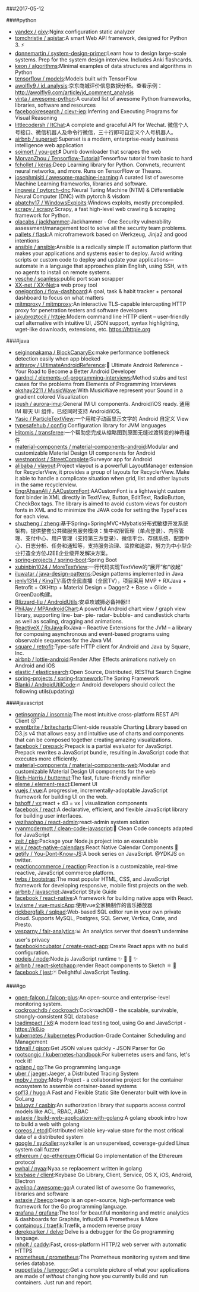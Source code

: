 ###2017-05-12

####python
* [yandex / gixy](https://github.com/yandex/gixy):Nginx configuration static analyzer
* [tomchristie / apistar](https://github.com/tomchristie/apistar):A smart Web API framework, designed for Python 3. ⚡️
* [donnemartin / system-design-primer](https://github.com/donnemartin/system-design-primer):Learn how to design large-scale systems. Prep for the system design interview. Includes Anki flashcards.
* [keon / algorithms](https://github.com/keon/algorithms):Minimal examples of data structures and algorithms in Python
* [tensorflow / models](https://github.com/tensorflow/models):Models built with TensorFlow
* [awolfly9 / jd_analysis](https://github.com/awolfly9/jd_analysis):京东商城评价信息数据分析。查看示例： http://awolfly9.com/article/jd_comment_analysis
* [vinta / awesome-python](https://github.com/vinta/awesome-python):A curated list of awesome Python frameworks, libraries, software and resources
* [facebookresearch / clevr-iep](https://github.com/facebookresearch/clevr-iep):Inferring and Executing Programs for Visual Reasoning
* [littlecodersh / ItChat](https://github.com/littlecodersh/ItChat):A complete and graceful API for Wechat. 微信个人号接口、微信机器人及命令行微信，三十行即可自定义个人号机器人。
* [airbnb / superset](https://github.com/airbnb/superset):Superset is a modern, enterprise-ready business intelligence web application
* [soimort / you-get](https://github.com/soimort/you-get):⏬ Dumb downloader that scrapes the web
* [MorvanZhou / Tensorflow-Tutorial](https://github.com/MorvanZhou/Tensorflow-Tutorial):Tensorflow tutorial from basic to hard
* [fchollet / keras](https://github.com/fchollet/keras):Deep Learning library for Python. Convnets, recurrent neural networks, and more. Runs on TensorFlow or Theano.
* [josephmisiti / awesome-machine-learning](https://github.com/josephmisiti/awesome-machine-learning):A curated list of awesome Machine Learning frameworks, libraries and software.
* [jingweiz / pytorch-dnc](https://github.com/jingweiz/pytorch-dnc):Neural Turing Machine (NTM) & Differentiable Neural Computer (DNC) with pytorch & visdom
* [abatchy17 / WindowsExploits](https://github.com/abatchy17/WindowsExploits):Windows exploits, mostly precompiled.
* [scrapy / scrapy](https://github.com/scrapy/scrapy):Scrapy, a fast high-level web crawling & scraping framework for Python.
* [olacabs / jackhammer](https://github.com/olacabs/jackhammer):Jackhammer - One Security vulnerability assessment/management tool to solve all the security team problems.
* [pallets / flask](https://github.com/pallets/flask):A microframework based on Werkzeug, Jinja2 and good intentions
* [ansible / ansible](https://github.com/ansible/ansible):Ansible is a radically simple IT automation platform that makes your applications and systems easier to deploy. Avoid writing scripts or custom code to deploy and update your applications— automate in a language that approaches plain English, using SSH, with no agents to install on remote systems.
* [vesche / scanless](https://github.com/vesche/scanless):public port scan scrapper
* [XX-net / XX-Net](https://github.com/XX-net/XX-Net):a web proxy tool
* [onejgordon / flow-dashboard](https://github.com/onejgordon/flow-dashboard):A goal, task & habit tracker + personal dashboard to focus on what matters
* [mitmproxy / mitmproxy](https://github.com/mitmproxy/mitmproxy):An interactive TLS-capable intercepting HTTP proxy for penetration testers and software developers
* [jakubroztocil / httpie](https://github.com/jakubroztocil/httpie):Modern command line HTTP client – user-friendly curl alternative with intuitive UI, JSON support, syntax highlighting, wget-like downloads, extensions, etc. https://httpie.org

####java
* [seiginonakama / BlockCanaryEx](https://github.com/seiginonakama/BlockCanaryEx):make performance bottleneck detection easily when app blocked
* [aritraroy / UltimateAndroidReference](https://github.com/aritraroy/UltimateAndroidReference):🚀 Ultimate Android Reference - Your Road to Become a Better Android Developer
* [gardncl / elements-of-programming-interviews](https://github.com/gardncl/elements-of-programming-interviews):Method stubs and test cases for the problems from Elements of Programming Interviews
* [akshay2211 / MusicWave](https://github.com/akshay2211/MusicWave):With MusicWave represent your Sound in a gradient colored Visualization
* [jpush / aurora-imui](https://github.com/jpush/aurora-imui):General IM UI components. Android/iOS ready. 通用 IM 聊天 UI 组件，已经同时支持 Android/iOS。
* [Yasic / ParticleTextView](https://github.com/Yasic/ParticleTextView):一个用粒子动画显示文字的 Android 自定义 View
* [typesafehub / config](https://github.com/typesafehub/config):Configuration library for JVM languages
* [Hitomis / transferee](https://github.com/Hitomis/transferee):一个帮助您完成从缩略图到原图无缝过渡转变的神奇组件
* [material-components / material-components-android](https://github.com/material-components/material-components-android):Modular and customizable Material Design UI components for Android
* [westnordost / StreetComplete](https://github.com/westnordost/StreetComplete):Surveyor app for Android
* [alibaba / vlayout](https://github.com/alibaba/vlayout):Project vlayout is a powerfull LayoutManager extension for RecyclerView, it provides a group of layouts for RecyclerView. Make it able to handle a complicate situation when grid, list and other layouts in the same recyclerview.
* [EngrAhsanAli / AACustomFont](https://github.com/EngrAhsanAli/AACustomFont):AACustomFont is a lightweight custom font binder in XML directly in TextView, Button, EditText, RadioButton, CheckBox tags. The library is aimed to avoid custom views for custom fonts in XML and to minimize the JAVA code for setting the TypeFaces for each view.
* [shuzheng / zheng](https://github.com/shuzheng/zheng):基于Spring+SpringMVC+Mybatis分布式敏捷开发系统架构，提供整套公共微服务服务模块：集中权限管理（单点登录）、内容管理、支付中心、用户管理（支持第三方登录）、微信平台、存储系统、配置中心、日志分析、任务和通知等，支持服务治理、监控和追踪，努力为中小型企业打造全方位J2EE企业级开发解决方案。
* [spring-projects / spring-boot](https://github.com/spring-projects/spring-boot):Spring Boot
* [xubinbin1024 / MoreTextView](https://github.com/xubinbin1024/MoreTextView):一行代码实现TextView的“展开”和“收起”
* [iluwatar / java-design-patterns](https://github.com/iluwatar/java-design-patterns):Design patterns implemented in Java
* [jenly1314 / KingTV](https://github.com/jenly1314/KingTV):高仿全民直播（全民TV），项目采用 MVP + RXJava + Retrofit + OKHttp + Material Design + Dagger2 + Base + Glide + GreenDao构建。
* [Blizzard-liu / AndroidUtils](https://github.com/Blizzard-liu/AndroidUtils):安卓攻城狮必备神器!!!
* [PhilJay / MPAndroidChart](https://github.com/PhilJay/MPAndroidChart):A powerful Android chart view / graph view library, supporting line- bar- pie- radar- bubble- and candlestick charts as well as scaling, dragging and animations.
* [ReactiveX / RxJava](https://github.com/ReactiveX/RxJava):RxJava – Reactive Extensions for the JVM – a library for composing asynchronous and event-based programs using observable sequences for the Java VM.
* [square / retrofit](https://github.com/square/retrofit):Type-safe HTTP client for Android and Java by Square, Inc.
* [airbnb / lottie-android](https://github.com/airbnb/lottie-android):Render After Effects animations natively on Android and iOS
* [elastic / elasticsearch](https://github.com/elastic/elasticsearch):Open Source, Distributed, RESTful Search Engine
* [spring-projects / spring-framework](https://github.com/spring-projects/spring-framework):The Spring Framework
* [Blankj / AndroidUtilCode](https://github.com/Blankj/AndroidUtilCode):🔥 Android developers should collect the following utils(updating)

####javascript
* [getinsomnia / insomnia](https://github.com/getinsomnia/insomnia):The most intuitive cross-platform REST API Client 😴
* [eventbrite / britecharts](https://github.com/eventbrite/britecharts):Client-side reusable Charting Library based on D3.js v4 that allows easy and intuitive use of charts and components that can be composed together creating amazing visualizations.
* [facebook / prepack](https://github.com/facebook/prepack):Prepack is a partial evaluator for JavaScript. Prepack rewrites a JavaScript bundle, resulting in JavaScript code that executes more efficiently.
* [material-components / material-components-web](https://github.com/material-components/material-components-web):Modular and customizable Material Design UI components for the web
* [Rich-Harris / butternut](https://github.com/Rich-Harris/butternut):The fast, future-friendly minifier
* [eleme / element-react](https://github.com/eleme/element-react):Element UI
* [vuejs / vue](https://github.com/vuejs/vue):A progressive, incrementally-adoptable JavaScript framework for building UI on the web.
* [hshoff / vx](https://github.com/hshoff/vx):react + d3 = vx | visualization components
* [facebook / react](https://github.com/facebook/react):A declarative, efficient, and flexible JavaScript library for building user interfaces.
* [yezihaohao / react-admin](https://github.com/yezihaohao/react-admin):react-admin system solution
* [ryanmcdermott / clean-code-javascript](https://github.com/ryanmcdermott/clean-code-javascript):🛁 Clean Code concepts adapted for JavaScript
* [zeit / pkg](https://github.com/zeit/pkg):Package your Node.js project into an executable
* [wix / react-native-calendars](https://github.com/wix/react-native-calendars):React Native Calendar Components 📆
* [getify / You-Dont-Know-JS](https://github.com/getify/You-Dont-Know-JS):A book series on JavaScript. @YDKJS on twitter.
* [reactioncommerce / reaction](https://github.com/reactioncommerce/reaction):Reaction is a customizable, real-time reactive, JavaScript commerce platform.
* [twbs / bootstrap](https://github.com/twbs/bootstrap):The most popular HTML, CSS, and JavaScript framework for developing responsive, mobile first projects on the web.
* [airbnb / javascript](https://github.com/airbnb/javascript):JavaScript Style Guide
* [facebook / react-native](https://github.com/facebook/react-native):A framework for building native apps with React.
* [lxyisme / vue-musicApp](https://github.com/lxyisme/vue-musicApp):使用vue全家桶制作的音乐播放器
* [rickbergfalk / sqlpad](https://github.com/rickbergfalk/sqlpad):Web-based SQL editor run in your own private cloud. Supports MySQL, Postgres, SQL Server, Vertica, Crate, and Presto.
* [vesparny / fair-analytics](https://github.com/vesparny/fair-analytics):📊 An analytics server that doesn't undermine user's privacy
* [facebookincubator / create-react-app](https://github.com/facebookincubator/create-react-app):Create React apps with no build configuration.
* [nodejs / node](https://github.com/nodejs/node):Node.js JavaScript runtime ✨ 🐢 🚀 ✨
* [airbnb / react-sketchapp](https://github.com/airbnb/react-sketchapp):render React components to Sketch ⚛️ 💎
* [facebook / jest](https://github.com/facebook/jest):🃏 Delightful JavaScript Testing.

####go
* [open-falcon / falcon-plus](https://github.com/open-falcon/falcon-plus):An open-source and enterprise-level monitoring system.
* [cockroachdb / cockroach](https://github.com/cockroachdb/cockroach):CockroachDB - the scalable, survivable, strongly-consistent SQL database
* [loadimpact / k6](https://github.com/loadimpact/k6):A modern load testing tool, using Go and JavaScript - https://k6.io
* [kubernetes / kubernetes](https://github.com/kubernetes/kubernetes):Production-Grade Container Scheduling and Management
* [tidwall / gjson](https://github.com/tidwall/gjson):Get JSON values quickly - JSON Parser for Go
* [rootsongjc / kubernetes-handbook](https://github.com/rootsongjc/kubernetes-handbook):For kubernetes users and fans, let's rock it!
* [golang / go](https://github.com/golang/go):The Go programming language
* [uber / jaeger](https://github.com/uber/jaeger):Jaeger, a Distributed Tracing System
* [moby / moby](https://github.com/moby/moby):Moby Project - a collaborative project for the container ecosystem to assemble container-based systems
* [spf13 / hugo](https://github.com/spf13/hugo):A Fast and Flexible Static Site Generator built with love in GoLang
* [hsluoyz / casbin](https://github.com/hsluoyz/casbin):An authorization library that supports access control models like ACL, RBAC, ABAC
* [astaxie / build-web-application-with-golang](https://github.com/astaxie/build-web-application-with-golang):A golang ebook intro how to build a web with golang
* [coreos / etcd](https://github.com/coreos/etcd):Distributed reliable key-value store for the most critical data of a distributed system
* [google / syzkaller](https://github.com/google/syzkaller):syzkaller is an unsupervised, coverage-guided Linux system call fuzzer
* [ethereum / go-ethereum](https://github.com/ethereum/go-ethereum):Official Go implementation of the Ethereum protocol
* [ewhal / nyaa](https://github.com/ewhal/nyaa):Nyaa.se replacement written in golang
* [keybase / client](https://github.com/keybase/client):Keybase Go Library, Client, Service, OS X, iOS, Android, Electron
* [avelino / awesome-go](https://github.com/avelino/awesome-go):A curated list of awesome Go frameworks, libraries and software
* [astaxie / beego](https://github.com/astaxie/beego):beego is an open-source, high-performance web framework for the Go programming language.
* [grafana / grafana](https://github.com/grafana/grafana):The tool for beautiful monitoring and metric analytics & dashboards for Graphite, InfluxDB & Prometheus & More
* [containous / traefik](https://github.com/containous/traefik):Træfik, a modern reverse proxy
* [derekparker / delve](https://github.com/derekparker/delve):Delve is a debugger for the Go programming language.
* [mholt / caddy](https://github.com/mholt/caddy):Fast, cross-platform HTTP/2 web server with automatic HTTPS
* [prometheus / prometheus](https://github.com/prometheus/prometheus):The Prometheus monitoring system and time series database.
* [puppetlabs / lumogon](https://github.com/puppetlabs/lumogon):Get a complete picture of what your applications are made of *without* changing how you currently build and run containers. Just run and report.
